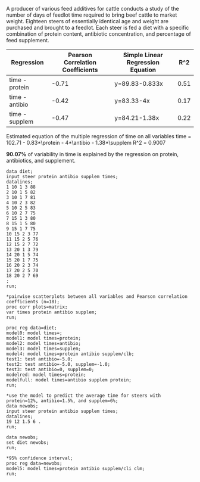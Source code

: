 A producer of various feed additives for cattle conducts a study of the number of days of
feedlot time required to bring beef cattle to market weight. Eighteen steers of essentially identical
age and weight are purchased and brought to a feedlot. Each steer is fed a diet with a specific
combination of protein content, antibiotic concentration, and percentage of feed supplement.


| Regression |  Pearson Correlation Coefficients  |  Simple Linear Regression Equation  |  R^2  |   
|----------|----|----|----|    
|time - protein   |  -0.71  | y=89.83-0.833x   |  0.51  |    
|time - antibio   |  -0.42  |  y=83.33-4x  |  0.17   |   
|time - supplem   |  -0.47  | y=84.21-1.38x   |  0.22  |    

Estimated equation of the multiple regression of time on all variables
time = 102.71 - 0.83*\protein - 4*\antibio - 1.38*\supplem
R^2 = 0.9007

**90.07%** of variability in time is explained by the regression on protein, antibiotics, and supplement.



```SAS
data diet;
input steer protein antibio supplem times;
datalines;
1 10 1 3 88
2 10 1 5 82
3 10 1 7 81
4 10 2 3 82
5 10 2 5 83
6 10 2 7 75
7 15 1 3 80
8 15 1 5 80
9 15 1 7 75
10 15 2 3 77
11 15 2 5 76
12 15 2 7 72
13 20 1 3 79
14 20 1 5 74
15 20 1 7 75
16 20 2 3 74
17 20 2 5 70
18 20 2 7 69
;
run;
```

```SAS
*pairwise scatterplots between all variables and Pearson correlation coefficients (n=18);
proc corr plots=matrix;
var times protein antibio supplem;
run;

proc reg data=diet;
model0: model times=;
model1: model times=protein;
model2: model times=antibio; 
model3: model times=supplem;
model4: model times=protein antibio supplem/clb; 
test1: test antibio=-5.0; 
test2: test antibio=-5.0, supplem=-1.0; 
test3: test antibio=0, supplem=0; 
modelred: model times=protein; 
modelfull: model times=antibio supplem protein;
run;

*use the model to predict the average time for steers with protein=12%, antibio=1.5%, and supplem=6%;
data newobs;
input steer protein antibio supplem times;
datalines;
19 12 1.5 6 .
run;

data newobs;
set diet newobs;
run;

*95% confidence interval;
proc reg data=newobs;
model5: model times=protein antibio supplem/cli clm; 
run;
```
